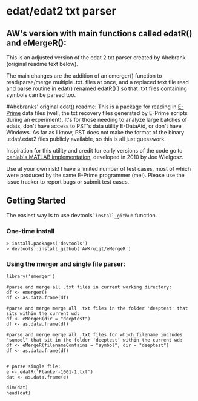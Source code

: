 # edat/edat2 txt parser


## AW's version with main functions called edatR() and eMergeR():
This is an adjusted version of the edat 2 txt parser created by Ahebrank (original readme text below). 

The main changes are the addition of an emerger() function to read/parse/merge multiple .txt. files at once, and a replaced text file read and parse routine in edat() renamed edatR() ) so that .txt files containing symbols can be parsed too. 

#Ahebranks' original edat() readme:
This is a package for reading in [E-Prime](http://www.pstnet.com/eprime.cfm) data files (well, the txt recovery files generated by E-Prime scripts during an experiment). It's for those needing to analyze large batches of edats, don't have access to PST's data utility E-DataAid, or don't have Windows. As far as I know, PST does not make the format of the binary .edat/.edat2 files publicly available, so this is all just guesswork.

Inspiration for this utility and credit for early versions of the code go to [canlab's MATLAB implementation](https://github.com/canlab/CanlabCore/blob/master/Misc_utilities/parse_edat_txt.m), developed in 2010 by Joe Wielgosz.

Use at your own risk! I have a limited number of test cases, most of which were produced by the same E-Prime programmer (me!).  Please use the issue tracker to report bugs or submit test cases.

## Getting Started

The easiest way is to use devtools' `install_github` function.

### One-time install

```
> install.packages('devtools')
> devtools::install_github('AWKruijt/eMergeR')
```

### Using the merger and single file parser:

```
library('emerger')

#parse and merge all .txt files in current working directory:
df <- emerger()
df <- as.data.frame(df)

#parse and merge merge all .txt files in the folder 'deeptest' that sits within the current wd:
df <- eMergeR(dir = "deeptest") 
df <- as.data.frame(df)

#parse and merge merge all .txt files for which filename includes "sumbol" that sit in the folder 'deeptest' within the current wd:
df <- eMergeR(filenameContains = "symbol", dir = "deeptest")
df <- as.data.frame(df)


# parse single file:
e <- edatR('Flanker-1001-1.txt')
dat <- as.data.frame(e)

dim(dat)
head(dat)
```
